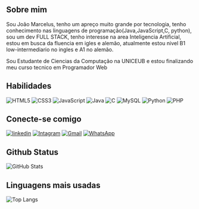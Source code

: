 ## Sobre mim
Sou João Marcelus, tenho um apreço muito grande por tecnologia, tenho conhecimento nas linguagens de programação(Java,JavaScript,C, python), sou um dev FULL STACK, tenho interesse na area Inteligencia Artificial, estou em busca da fluencia em igles e alemão, atualmente estou nivel B1 low-intermediario no ingles e A1 no alemão.

Sou Estudante de Ciencias da Computação na UNICEUB e estou finalizando meu curso tecnico em Programador Web
## Habilidades
![HTML5](https://img.shields.io/badge/HTML-000?style=for-the-badge&logo=html5&logoColor=30A3DC)
![CSS3](https://img.shields.io/badge/CSS3-000?style=for-the-badge&logo=css3&logoColor=E94D5F)
![JavaScript](https://img.shields.io/badge/JavaScript-000?style=for-the-badge&logo=javascript&logoColor=30A3DC)
![Java](https://img.shields.io/badge/java-000.svg?style=for-the-badge&logo=openjdk&logoColor=white)
![C](https://img.shields.io/badge/C-000?style=for-the-badge&logo=c&logoColor=white)
![MySQL](https://img.shields.io/badge/MySQL-00000F?style=for-the-badge&logo=mysql&logoColor=white)
![Python](https://img.shields.io/badge/Python-000000?style=for-the-badge&logo=python&logoColor=white)
![PHP](https://img.shields.io/badge/PHP-000000?style=for-the-badge&logo=php&logoColor=white)

## Conecte-se comigo
[![linkedin](https://img.shields.io/badge/linkedin-0A66C2?style=for-the-badge&logo=linkedin&logoColor=white)](https://www.linkedin.com/in/joão-marcelus/)
[![Intagram](https://img.shields.io/badge/intagram-0A66C2?style=for-the-badge&logo=instagram)](https://www.instagram.com/_marcelusjh__/)
[![Gmail](https://img.shields.io/badge/Gmail-366?style=for-the-badge&logo=gmail&logoColor=red)](mailto:joaomarcelus6@gmail.com)
[![WhatsApp](https://img.shields.io/badge/WhatsApp-25D366?style=for-the-badge&logo=whatsapp&logoColor=white)](https://wa.me/DDI+DDD+5561984097136)

## Github Status
![GitHub Stats](https://github-readme-stats.vercel.app/api?username=Grixm1x&theme=transparent&bg_color=000&border_color=30A3DC&show_icons=true&icon_color=30A3DC&title_color=E94D5F&text_color=FFF)

## Linguagens mais usadas
![Top Langs](https://github-readme-stats-git-masterrstaa-rickstaa.vercel.app/api/top-langs/?username=Grixm1x&layout=compact&bg_color=000&border_color=30A3DC&title_color=E94D5F&text_color=FFF)
